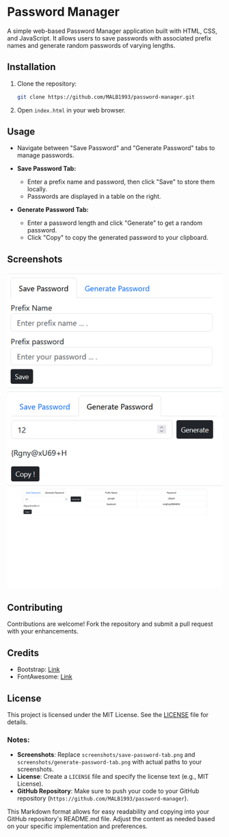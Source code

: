 # Password Manager

A simple web-based Password Manager application built with HTML, CSS, and JavaScript. It allows users to save passwords with associated prefix names and generate random passwords of varying lengths.

## Installation

1. Clone the repository:

   ```bash
   git clone https://github.com/MALB1993/password-manager.git
   ```

2. Open `index.html` in your web browser.

## Usage

- Navigate between "Save Password" and "Generate Password" tabs to manage passwords.
- **Save Password Tab:**
  - Enter a prefix name and password, then click "Save" to store them locally.
  - Passwords are displayed in a table on the right.
  
- **Generate Password Tab:**
  - Enter a password length and click "Generate" to get a random password.
  - Click "Copy" to copy the generated password to your clipboard.

## Screenshots

![Save Password Tab](screenshots/photo_2024-06-18_10-07-26.jpg)
![Generate Password Tab](screenshots/photo_2024-06-18_10-07-51.jpg)
![Full page](screenshots/photo_2024-06-18_10-07-55.jpg)

## Contributing

Contributions are welcome! Fork the repository and submit a pull request with your enhancements.

## Credits

- Bootstrap: [Link](https://getbootstrap.com/)
- FontAwesome: [Link](https://fontawesome.com/)

## License

This project is licensed under the MIT License. See the [LICENSE](LICENSE) file for details.


### Notes:

- **Screenshots**: Replace `screenshots/save-password-tab.png` and `screenshots/generate-password-tab.png` with actual paths to your screenshots.
- **License**: Create a `LICENSE` file and specify the license text (e.g., MIT License).
- **GitHub Repository**: Make sure to push your code to your GitHub repository (`https://github.com/MALB1993/password-manager`).

This Markdown format allows for easy readability and copying into your GitHub repository's README.md file. Adjust the content as needed based on your specific implementation and preferences.